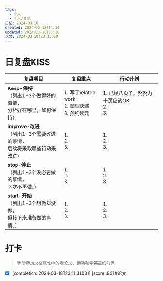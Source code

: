 ```yaml
---
tags:
  - 个人
  - 个人/日记
日记: 2024-03-18
created: 2024-03-18T14:14
updated: 2024-03-18T23:16
论文: 2024-03-18T23:11:00
---
```



# 日复盘KISS
| **复盘项目**                                             | **复盘重点**                                 | **行动计划**                         |
| ---------------------------------------------------- | ---------------------------------------- | -------------------------------- |
| **Keep-保持**<br>（列出1-3个做得好的事情，<br>   分析好在哪里，如何保持）     | 1.  写了related work<br>2. 整理快递<br>3. 预约欧元 | 1.  已经八页了，努努力十页应该OK<br>2. <br>3. |
| **improve-改进**<br>（列出1-3个需要改进的事情，<br>  后续将采取哪些行动来改进） | 1.  <br>2. <br>3.                        | 1.  <br>2. <br>3.                |
| **stop-停止**<br>（列出1-3个没必要做的事情，<br>下次不再做。）            | 1.  <br>2. <br>3.                        | 1.  <br>2. <br>3.                |
| **start-开始**<br>（列出1-3个想做却没做，<br>但接下来准备做的事情。）        | 1.  <br>2. <br>3.                        | 1.  <br>2. <br>3.                |


# 打卡
> 手动添加文档属性中的看论文、运动和学英语的时间




- [x]  [completion::2024-03-18T23:11:31.031] [score::80] #论文